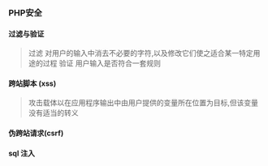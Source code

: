 ### PHP安全

#### 过滤与验证

> 过滤 对用户的输入中消去不必要的字符,以及修改它们使之适合某一特定用途的过程
> 验证 用户输入是否符合一套规则


#### 跨站脚本 (xss)
> 攻击载体以在应用程序输出中由用户提供的变量所在位置为目标,但该变量没有适当的转义

#### 伪跨站请求(csrf)


#### sql 注入